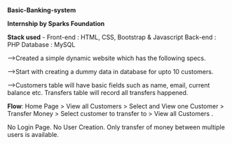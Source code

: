 **Basic-Banking-system**

**Internship by Sparks Foundation**

**Stack used** - 
Front-end : HTML, CSS, Bootstrap & Javascript 
Back-end : PHP 
Database : MySQL 

-->Created a simple dynamic website which has the following specs.

-->Start with creating a dummy data in database for upto 10
customers.

-->Customers table will have basic fields such as name, email,
current balance etc. Transfers table will record all transfers
happened.

**Flow**: Home Page > View all Customers > Select and View one
Customer > Transfer Money > Select customer to transfer to >
View all Customers .

No Login Page. No User Creation. Only transfer of money
between multiple users is available.
